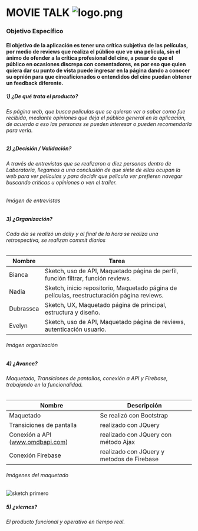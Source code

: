 # MOVIE TALK ![logo.png](https://s31.postimg.cc/pib62wbqj/logo.png)

### Objetivo Específico

#### El objetivo de la aplicación es tener una crítica subjetiva de las películas, por medio de reviews que realiza el público que ve una película, sin el ánimo de ofender a la crítica profesional del cine, a pesar de que el público en ocasiones discrepa con comentadores, es por eso que quien quiera dar su punto de vista puede ingresar en la página dando a conocer su opnión para que cineaficionados o entendidos del cine puedan obtener un feedback diferente.

##### 1) ¿De qué trata el producto?
###### Es página web, que busca películas que se quieran ver o saber como fue recibida, mediante opiniones que deja el público general en la aplicación, de acuerdo a eso las personas se pueden interesar o pueden recomendarla para verla.

##### 2) ¿Decisión / Validación?
###### A través de entrevistas que se realizaron a diez personas dentro de Laboratoria, llegamos a una conclusión de que siete de ellas ocupan la web para ver películas y para decidir que película ver prefieren navegar buscando criticas u opiniones o ven el trailer.

###### Imágen de entrevistas

##### 3) ¿Organización?
###### Cada día se realizó un daily y al final de la hora se realiza una retrospectiva, se realizan commit diarios 

Nombre |Tarea
------------ | -------------
Bianca  | Sketch, uso de API, Maquetado página de perfil, función filtrar, función reviews.
Nadia | Sketch, inicio repositorio, Maquetado página de películas, reestructuración página reviews.
Dubrassca | Sketch, UX, Maquetado página de principal, estructura y diseño.
Evelyn | Sketch, uso de API, Maquetado página de reviews, autenticación usuario.

###### Imágen organización

##### 4) ¿Avance?
###### Maquetado, Transiciones de pantallas, conexión a API y Firebase, trabajando en la funcionalidad.

Nombre | Descripción
------------ | -------------
Maquetado | Se realizó con Bootstrap
Transiciones de pantalla | realizado con JQuery
Conexión a API (www.omdbapi.com) | realizado con JQuery con método Ajax
Conexión Firebase | realizado con JQuery y metodos de Firebase

###### Imágenes del maquetado
![sketch primero](https://s9.postimg.org/a8n4j3gpr/image.jpg)



##### 5) ¿viernes?
###### El producto funcional y operativo en tiempo real.  

 
